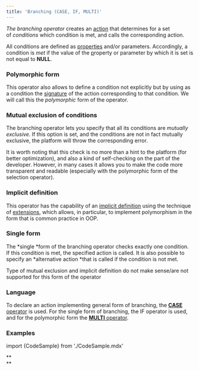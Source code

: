 ```yaml
---
title: 'Branching (CASE, IF, MULTI)'
---
```


*The branching operator* creates an [action](Actions.md) that determines for a set of *conditions* which condition is met, and calls the corresponding action.

All conditions are defined as [properties](Properties.md) and/or parameters. Accordingly, a condition is *met* if the value of the [p](Properties.md)roperty or parameter by which it is set is not equal to **NULL**.

### Polymorphic form

This operator also allows to define a condition not explicitly but by using as a condition the [signature](Property_signature_CLASS.md) of the action corresponding to that condition. We will call this the *polymorphic* form of the operator.

### Mutual exclusion of conditions

The branching operator lets you specify that all its conditions are *mutually exclusive*. If this option is set, and the conditions are not in fact mutually exclusive, the platform will throw the corresponding error.

It is worth noting that this check is no more than a hint to the platform (for better optimization), and also a kind of self-checking on the part of the developer. However, in many cases it allows you to make the code more transparent and readable (especially with the polymorphic form of the selection operator).

### Implicit definition

This operator has the capability of an [implicit definition](Action_extension.md) using the technique of [extensions](Extensions.md), which allows, in particular, to implement polymorphism in the form that is common practice in OOP.

### Single form

The *single *form of the branching operator checks exactly one condition. If this condition is met, the specified action is called. It is also possible to specify an *alternative action *that is called if the condition is not met.

Type of mutual exclusion and implicit definition do not make sense/are not supported for this form of the operator

### Language

To declare an action implementing general form of branching, the [**CASE** operator](CASE_operator_action.md) is used. For the single form of branching, the IF operator is used, and for the polymorphic form the [**MULTI** operator](MULTI_operator_action.md). 

### Examples

import {CodeSample} from './CodeSample.mdx'

<CodeSample url="http://documentation.lsfusion.org:5000/sample?file=ActionSample&block=case"/>


<CodeSample url="http://documentation.lsfusion.org:5000/sample?file=ActionSample&block=ifthena"/>


<CodeSample url="http://documentation.lsfusion.org:5000/sample?file=ActionSample&block=multi"/>

  

**  
**
